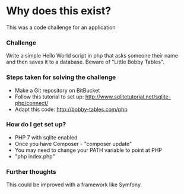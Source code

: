# Why does this exist? #

This was a code challenge for an application

### Challenge ###

Write a simple Hello World script in php that asks someone their name  
and then saves it to a database. Beware of "Little Bobby Tables".

### Steps taken for solving the challenge ###

* Make a Git repository on BitBucket
* Follow this tutorial to set up: http://www.sqlitetutorial.net/sqlite-php/connect/
* Adapt this code: http://bobby-tables.com/php

### How do I get set up? ###

* PHP 7 with sqlite enabled
* Once you have Composer - "composer update"
* You may need to change your PATH variable to point at PHP
* "php index.php" 

### Further thoughts ###

This could be improved with a framework like Symfony.